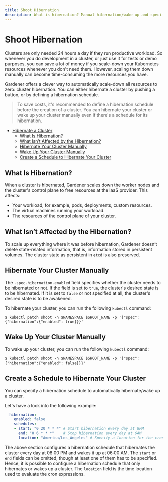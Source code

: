 ```yaml
---
title: Shoot Hibernation
description: What is hibernation? Manual hibernation/wake up and specifying a hibernation schedule
---
```


# Shoot Hibernation

Clusters are only needed 24 hours a day if they run productive workload. So whenever you do development in a cluster, or just use it for tests or demo purposes, you can save a lot of money if you scale-down your Kubernetes resources whenever you don't need them. However, scaling them down manually can become time-consuming the more resources you have. 

Gardener offers a clever way to automatically scale-down all resources to zero: cluster hibernation. You can either hibernate a cluster by pushing a button, or by defining a hibernation schedule.

> To save costs, it's recommended to define a hibernation schedule before the creation of a cluster. You can hibernate your cluster or wake up your cluster manually even if there's a schedule for its hibernation.

- [Hibernate a Cluster](#hibernate-a-cluster)
  - [What Is Hibernation?](#what-is-hibernation)
  - [What Isn’t Affected by the Hibernation?](#what-isnt-affected-by-the-hibernation)
  - [Hibernate Your Cluster Manually](#hibernate-your-cluster-manually)
  - [Wake Up Your Cluster Manually](#wake-up-your-cluster-manually)
  - [Create a Schedule to Hibernate Your Cluster](#create-a-schedule-to-hibernate-your-cluster)


## What Is Hibernation?

When a cluster is hibernated, Gardener scales down the worker nodes and the cluster's control plane to free resources at the IaaS provider. This affects:

* Your workload, for example, pods, deployments, custom resources.
* The virtual machines running your workload.
* The resources of the control plane of your cluster.

## What Isn’t Affected by the Hibernation?

To scale up everything where it was before hibernation, Gardener doesn’t delete state-related information, that is, information stored in persistent volumes. The cluster state as persistent in `etcd` is also preserved.

## Hibernate Your Cluster Manually

The `.spec.hibernation.enabled` field specifies whether the cluster needs to be hibernated or not. If the field is set to `true`, the cluster's desired state is to be hibernated. If it is set to `false` or not specified at all, the cluster's desired state is to be awakened.

To hibernate your cluster, you can run the following `kubectl` command:
```
$ kubectl patch shoot -n $NAMESPACE $SHOOT_NAME -p '{"spec":{"hibernation":{"enabled": true}}}'
```

## Wake Up Your Cluster Manually

To wake up your cluster, you can run the following `kubectl` command:
```
$ kubectl patch shoot -n $NAMESPACE $SHOOT_NAME -p '{"spec":{"hibernation":{"enabled": false}}}'
```

## Create a Schedule to Hibernate Your Cluster

You can specify a hibernation schedule to automatically hibernate/wake up a cluster.

Let's have a look into the following example:

```yaml
  hibernation:
    enabled: false
    schedules:
    - start: "0 20 * * *" # Start hibernation every day at 8PM
      end: "0 6 * * *"    # Stop hibernation every day at 6AM
      location: "America/Los_Angeles" # Specify a location for the cron to run in
```

The above section configures a hibernation schedule that hibernates the cluster every day at 08:00 PM and wakes it up at 06:00 AM. The `start` or `end` fields can be omitted, though at least one of them has to be specified. Hence, it is possible to configure a hibernation schedule that only hibernates or wakes up a cluster. The `location` field is the time location used to evaluate the cron expressions.
